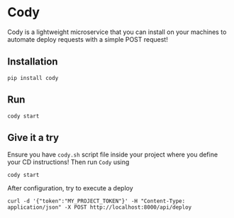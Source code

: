 # Cody

Cody is a lightweight microservice that you can install on your machines to automate deploy requests with a simple POST request!

## Installation

    pip install cody

## Run

    cody start

## Give it a try

Ensure you have `cody.sh` script file inside your project where you define your CD instructions! Then run `Cody` using

    cody start

After configuration, try to execute a deploy

    curl -d '{"token":"MY_PROJECT_TOKEN"}' -H "Content-Type: application/json" -X POST http://localhost:8000/api/deploy
